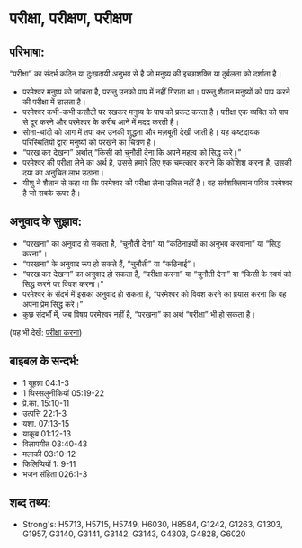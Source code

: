 # परीक्षा, परीक्षण, परीक्षण #

## परिभाषा: ##

“परीक्षा” का संदर्भ कठिन या दुःखदायी अनुभव से है जो मनुष्य की इच्छाशक्ति या दुर्बलता को दर्शाता है। 

* परमेश्वर मनुष्य को जांचता है, परन्तु उनको पाप में नहीं गिराता था। परन्तु शैतान मनुष्यों को पाप करने की परीक्षा में डालता है।
* परमेश्वर कभी-कभी कसौटी पर रखकर मनुष्य के पाप को प्रकट करता है। परीक्षा एक व्यक्ति को पाप से दूर करने और परमेश्वर के करीब आने में मदद करती है।
* सोना-चांदी को आग में तपा कर उनकी शुद्धता और मज़बूती देखी जाती है। यह कष्टदायक परिस्थितियों द्वारा मनुष्यों को परखने का चित्रण है।
* “परख कर देखना” अर्थात् “किसी को चुनौती देना कि अपने महत्व को सिद्ध करे।” 
* परमेश्वर की परीक्षा लेने का अर्थ है, उससे हमारे लिए एक चमत्कार कराने कि कोशिश करना है, उसकी दया का अनुचित लाभ उठाना।
* यीशु ने शैतान से कहा था कि परमेश्वर की परीक्षा लेना उचित नहीं है। वह सर्वशक्तिमान पवित्र परमेश्वर है जो सबके ऊपर है।

## अनुवाद के सुझाव: ##

* “परखना” का अनुवाद हो सकता है, “चुनौती देना” या “कठिनाइयों का अनुभव करवाना” या “सिद्ध करना”।
* “परखना” के अनुवाद रूप हो सकते हैं, “चुनौती” या “कठिनाई”।
* “परख कर देखना” का अनुवाद हो सकता है, “परीक्षा करना” या “चुनौती देना” या “किसी के स्वयं को सिद्ध करने पर विवश करना।”
* परमेश्वर के संदर्भ में इसका अनुवाद हो सकता है, “परमेश्वर को विवश करने का प्रयास करना कि वह अपना प्रेम सिद्ध करे।”
* कुछ संदर्भों में, जब विषय परमेश्वर नहीं है, “परखना” का अर्थ “परीक्षा” भी हो सकता है।

(यह भी देखें: [परीक्षा करना](../tempt.md))

## बाइबल के सन्दर्भ: ##

* 1 यूहन्ना 04:1-3
* 1 थिस्सलुनीकियों 05:19-22
* प्रे.का. 15:10-11
* उत्पत्ति 22:1-3
* यशा. 07:13-15
* याकूब 01:12-13
* विलापगीत 03:40-43
* मलाकी 03:10-12
* फिलिप्पियों 1: 9-11
* भजन संहिता 026:1-3

## शब्द तथ्य: ##

* Strong's: H5713, H5715, H5749, H6030, H8584, G1242, G1263, G1303, G1957, G3140, G3141, G3142, G3143, G4303, G4828, G6020
